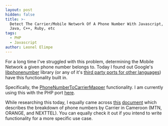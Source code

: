 ```yaml
---
layout: post
hidden: false
title: >-
  Detect The Carrier/Mobile Network Of A Phone Number With Javascript, PHP,
  Java, C++, Ruby, etc
tags:
  - PHP
  - Javascript
author: Leonel Elimpe
---
```

For a long time I've struggled with this problem, determining the Mobile Network a given phone number belongs to. Today I found out Google's [libphonenumber](https://github.com/google/libphonenumber) library (or any of it's [third party ports for other languages](https://github.com/google/libphonenumber#third-party-ports)) have this functionality built in.

Specifically, the [PhoneNumberToCarrierMapper](https://github.com/google/libphonenumber#highlights-of-functionality) functionality. I am currently using this with the PHP port [here](https://github.com/giggsey/libphonenumber-for-php#mapping-phone-numbers-to-carrier).

While researching this today, I equally came across [this](https://www.itu.int/oth/T0202000024/en) [document](https://www.itu.int/dms_pub/itu-t/oth/02/02/T02020000240001PDFE.pdf) which describes the breakdown of phone numbers by Carrier in Cameroon (MTN, ORANGE, and NEXTTEL). You can equally check it out if you intend to write functionality for a more specific use case.
